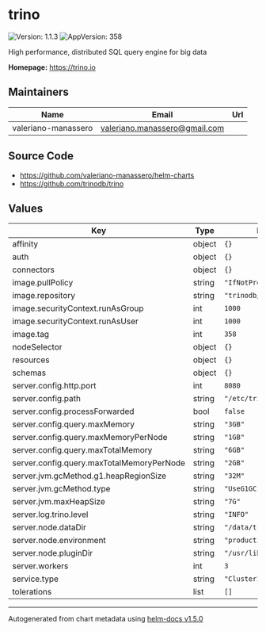 # trino

![Version: 1.1.3](https://img.shields.io/badge/Version-1.1.3-informational?style=flat-square) ![AppVersion: 358](https://img.shields.io/badge/AppVersion-358-informational?style=flat-square)

High performance, distributed SQL query engine for big data

**Homepage:** <https://trino.io>

## Maintainers

| Name | Email | Url |
| ---- | ------ | --- |
| valeriano-manassero | valeriano.manassero@gmail.com |  |

## Source Code

* <https://github.com/valeriano-manassero/helm-charts>
* <https://github.com/trinodb/trino>

## Values

| Key | Type | Default | Description |
|-----|------|---------|-------------|
| affinity | object | `{}` |  |
| auth | object | `{}` |  |
| connectors | object | `{}` |  |
| image.pullPolicy | string | `"IfNotPresent"` |  |
| image.repository | string | `"trinodb/trino"` |  |
| image.securityContext.runAsGroup | int | `1000` |  |
| image.securityContext.runAsUser | int | `1000` |  |
| image.tag | int | `358` |  |
| nodeSelector | object | `{}` |  |
| resources | object | `{}` |  |
| schemas | object | `{}` |  |
| server.config.http.port | int | `8080` |  |
| server.config.path | string | `"/etc/trino/"` |  |
| server.config.processForwarded | bool | `false` |  |
| server.config.query.maxMemory | string | `"3GB"` |  |
| server.config.query.maxMemoryPerNode | string | `"1GB"` |  |
| server.config.query.maxTotalMemory | string | `"6GB"` |  |
| server.config.query.maxTotalMemoryPerNode | string | `"2GB"` |  |
| server.jvm.gcMethod.g1.heapRegionSize | string | `"32M"` |  |
| server.jvm.gcMethod.type | string | `"UseG1GC"` |  |
| server.jvm.maxHeapSize | string | `"7G"` |  |
| server.log.trino.level | string | `"INFO"` |  |
| server.node.dataDir | string | `"/data/trino"` |  |
| server.node.environment | string | `"production"` |  |
| server.node.pluginDir | string | `"/usr/lib/trino/plugin"` |  |
| server.workers | int | `3` |  |
| service.type | string | `"ClusterIP"` |  |
| tolerations | list | `[]` |  |

----------------------------------------------
Autogenerated from chart metadata using [helm-docs v1.5.0](https://github.com/norwoodj/helm-docs/releases/v1.5.0)
